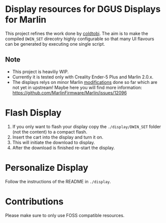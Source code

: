 # Display resources for DGUS Displays for Marlin

This project refines the work done by [coldtobi](coldtobi/Marlin_DGUS_Resources). 
The aim is to make the compiled `DWIN_SET` direcotry highly configurable so that many UI flavours can be generated by executing one single script.

## Note
* This project is heaviliy WIP.
* Currently it is tested only with Creality Ender-5 Plus and Marlin 2.0.x.
* The displays relys on minor Marlin [modifications](https://github.com/rubienr/MarlinFirmware/tree/creality-ender-5-plus-personalized) done so far which are not yet in upstream!
Maybe here you will find more information: https://github.com/MarlinFirmware/Marlin/issues/12096

# Flash Display

1. If you only want to flash your display copy the `./display/DWIN_SET` folder (not the content) to a compact flash.
2. Insert the cart into the display and turn it on.
3. This will initiate the download to display.
4. After the download is finished re-start the display.

# Personalize Display

Follow the instructions of the README in `./display`.

# Contributions

Please make sure to only use FOSS compatible resources.
